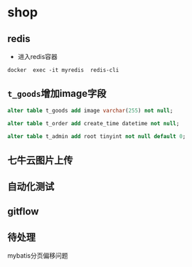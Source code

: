 # shop

## redis
- 进入redis容器
```
docker  exec -it myredis  redis-cli
```

## `t_goods`增加image字段
```sql
alter table t_goods add image varchar(255) not null;

alter table t_order add create_time datetime not null;

alter table t_admin add root tinyint not null default 0;
```



## 七牛云图片上传


## 自动化测试


## gitflow


## 待处理
mybatis分页偏移问题